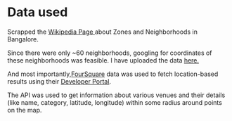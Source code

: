 <h1>Data used</h1>

Scrapped the <a href = 'https://en.wikipedia.org/wiki/List_of_neighbourhoods_in_Bangalore'> Wikipedia Page </a> about Zones and Neighborhoods in Bangalore.

Since there were only ~60 neighborhoods, googling for coordinates of these neighborhoods was feasible.
I have uploaded the data <a href = 'https://github.com/hithesh111/Coursera_Capstone/blob/master/neighborhood_lat_long.csv'> here. </a>

And most importantly,<a href = 'https://foursquare.com/'>FourSquare</a> data was used to fetch location-based results using their <a href = 'https://foursquare.com/developers'>Developer Portal</a>.<br>

The API was used to get information about various venues and their details (like name, category, latitude, longitude) within some radius around points on the map.
